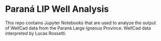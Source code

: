 # Paraná LIP Well Analysis

This repo contains Jupyter Notebooks that are used to analyze the output of WellCad data from the Paraná Large Igneous Province.
WellCad data interpreted by Lucas Rossetti.

